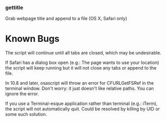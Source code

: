 ### gettitle

Grab webpage title and append to a file (OS X, Safari only)

# Known Bugs

The script will continue until all tabs are closed, which may be undesirable.

If Safari has a dialog box open (e.g.: The page wants to use your location) the script will keep running but it will not close any tabs or append to the file.

In 10.8 and later, osascript will throw an error for CFURLGetFSRef in the terminal window. Don't worry: it just doesn't like relative paths. You can ignore the error.

If you use a Terminal-esque application rather than terminal (e.g.: iTerm), the script will not automatically quit. Could be resolved by killing by UID or some such solution.
